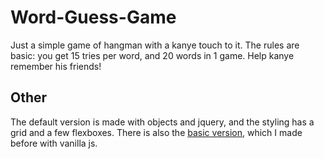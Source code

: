 # Word-Guess-Game

Just a simple game of hangman with a kanye touch to it. The rules are basic: you get 15 tries per word, and 20 words in 1 game. Help kanye remember his friends!

## Other

The default version is made with objects and jquery, and the styling has a grid and a few flexboxes. There is also the [basic version](https://mcarreon.github.io/Word-Guess-Game/indexBas.html), which I made before with vanilla js.  